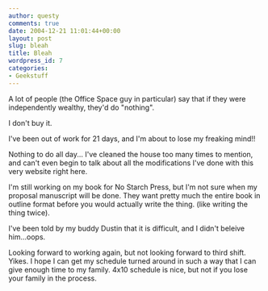 ```yaml
---
author: questy
comments: true
date: 2004-12-21 11:01:44+00:00
layout: post
slug: bleah
title: Bleah
wordpress_id: 7
categories:
- Geekstuff
---
```


A lot of people (the Office Space guy in particular) say that if they were independently wealthy, they'd do "nothing".

I don't buy it.

I've been out of work for 21 days, and I'm about to lose my freaking mind!!

Nothing to do all day... I've cleaned the house too many times to mention, and can't even begin to talk about all the modifications I've done with this very website right here.

I'm still working on my book for No Starch Press, but I'm not sure when my proposal manuscript will be done. They want pretty much the entire book in outline format before you would actually write the thing. (like writing the thing twice).

I've been told by my buddy Dustin that it is difficult, and I didn't beleive him...oops.

Looking forward to working again, but not looking forward to third shift. Yikes. I hope I can get my schedule turned around in such a way that I can give enough time to my family. 4x10 schedule is nice, but not if you lose your family in the process.
